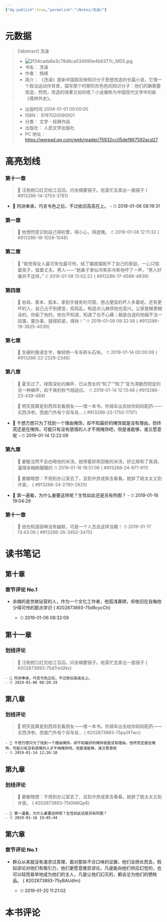 ```yaml
---
{"dg-publish":true,"permalink":"/Notes/洗澡/"}
---
```



# 元数据

> [!abstract] 洗澡
> - ![2f34cada8a3c78d6ca034690e4b6377c_MD5.jpg](/img/user/Attachments/2f34cada8a3c78d6ca034690e4b6377c_MD5.jpg)
> - 书名： 洗澡
> - 作者： 杨绛
> - 简介：     《洗澡》是新中国部反映知识分子思想改造的长篇小说，它借一个政治运动作背景，描写那个时期形形色色的知识分子：他们的确需要改造，然而，改造的效果又如何呢？小说被称为中国现代文学中的新《儒林外史》。

> - 出版时间 2004-01-01 00:00:00
> - ISBN： 9787020090501
> - 分类： 文学 - 经典作品
> - 出版社： 人民文学出版社
> - PC 地址：https://weread.qq.com/web/reader/75932cc05def867592acd27

# 高亮划线

### 第十一章

> 📌  汪勃把口红交给江滔滔，问余楠要镜子。宛英忙去拿出一面镜子
{ #913286-14-3753-3781}

- 💭 阿谀奉承，巧言令色之后，不过依旧高高在上。 - ⏱ 2019-01-06 08:19:31

### 第一章

> 📌 他憬然意识到自己得机警，得小心，得遮掩。
> ⏱ 2019-01-08 12:11:32
{ #913286-16-1028-1048}


### 第二章

> 📌 “我觉得女人最可笑也最可怜，结了婚就摆脱不了自己的家庭，一心只惦着孩子，惦着丈夫。男人——”她鼻子里似冷笑非冷笑地哼了一声，“男人好像并不这样。”
> ⏱ 2019-01-08 13:02:22
{ #913286-17-4566-4639}


### 第四章

> 📌 伯母，善本、孤本，拿到手就有利可图，想占便宜的坏人多着呢。还有更坏的人，自己占不到便宜，捣捣乱，制造点儿麻烦他也高兴。公家是糊里糊涂的。你偷了他的，他也不知道，知道了也不心痛；越是白送的他越不当一回事。要办事，就得抓紧，得快！”
> ⏱ 2019-01-09 09:32:58
{ #913286-19-3925-4039}


### 第七章

> 📌 生硬的俄语生字，像倾倒一车车砖头石块。
> ⏱ 2019-01-14 00:00:09
{ #913286-22-2329-2348}


### 第八章

> 📌 夏天过了。绿荫深处的蝉声，已从悠长的“知了”“知了”变为清脆而短促的另一种蝉声，和干爽的秋气相适应。
> ⏱ 2019-01-14 12:13:48
{ #913286-23-439-489}


> 📌  明天我算是到西郊去看朋友——借一本书。你骑车出去给你妈妈配药——买西洋参。西直门外有个存车处…
{ #913286-23-1750-1797}

- 💭 千想万想只为了找到一个理由掩饰，却不知最好的掩饰就是没有理由。但终究还是在掩饰，可能只有没有感情的人才不用掩饰吧，但是谁能够，谁又愿意呢 - ⏱ 2019-01-14 12:22:09

### 第九章

> 📌 姜敏当然不会白喝他的米汤。她带着娇笑回敬的米汤，好比掺和了美酒，灌得余楠醉醺醺的
> ⏱ 2019-01-16 18:51:06
{ #913286-24-871-911}


> 📌  姜敏暗想：不用到办公室去了，且到许彦成家去看看。她辞了姚太太又到许家。
{ #913286-24-2790-2825}

- 💭 第一遍看，为什么姜要这样呢？生性如此还是另有所图？ - ⏱ 2019-01-16 19:04:29

### 第十一章

> 📌 他也知道丽琳没有幽默，可是一个人怎会这样没趣！
> ⏱ 2019-01-17 13:43:06
{ #913286-26-3452-3475}


# 读书笔记

## 第十章

### 章节评论 No.1

- 余楠的是世故钻营的人，作为一个文化工作者，他孤浅寡陋，却依旧在自侮他少得可怜的那点学识
{ #202873893-75d8cycCh}

    - ⏱ 2019-01-06 08:32:09

## 第十一章

### 划线评论

> 📌 汪勃把口红交给江滔滔，问余楠要镜子。宛英忙去拿出一面镜子 
{ #202873893-75d7rbQNx}

    - 💭 阿谀奉承，巧言令色之后，不过依旧高高在上。
    - ⏱ 2019-01-06 08:20:29


## 第八章

### 划线评论

> 📌 明天我算是到西郊去看朋友——借一本书。你骑车出去给你妈妈配药——买西洋参。西直门外有个存车处… 
{ #202873893-75py0f7wv}

    - 💭 千想万想只为了找到一个理由掩饰，却不知最好的掩饰就是没有理由。但终究还是在掩饰，可能只有没有感情的人才不用掩饰吧，但是谁能够，谁又愿意呢
    - ⏱ 2019-01-14 12:26:10


## 第九章

### 划线评论

> 📌 姜敏暗想：不用到办公室去了，且到许彦成家去看看。她辞了姚太太又到许家。 
{ #202873893-75t0N6Qp8}

    - 💭 第一遍看，为什么姜要这样呢？生性如此还是另有所图？
    - ⏱ 2019-01-16 19:05:44


## 第六章

### 章节评论 No.1

- 群众从来就没有渴求过真理，面对那些不合口味的证据，他们会扬长而去，假如谬论对他们有吸引力，他们更愿意推崇谬论，凡是能向他们供应幻觉的，也可以轻而易举地成为他们的主人，凡是让他们幻灭的，都会沦为他们的牺牲品。
{ #202873893-75yBAUdIm}

    - ⏱ 2019-01-20 11:21:02

# 本书评论
